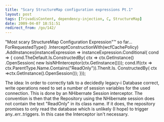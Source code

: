 ```yaml
---
title: "Scary StructureMap configuration expressions Pt.1"
layout: post
tags: [TrivadisContent, dependency-injection, C, StructureMap]
date: 2009-04-07 18:51:51
redirect_from: /go/142/
---
```


"Most scary StructureMap Configuration Expression"&trade; so far...
<csharp>
ForRequestedType<ISession>()
  .InterceptConstructionWith(wcfCachePolicy)
  .AddInstances(instanceExpression =>
                instanceExpression.Conditional(
                  cond =>
                    {
                      cond.TheDefault.Is.ConstructedBy(
                        ctx => 
                          ctx.GetInstance<ISessionFactory>()
                          .OpenSession(
                          new IsisNHInterceptor(ctx.GetInstance<IRequestContext>())));
                      cond.If(ctx => ctx.ParentType.Name.Contains("ReadOnly")).ThenIt.Is.
                        ConstructedBy(
                        ctx =>ctx.GetInstance<ISessionFactory>().OpenSession());
                    }));
</csharp>

The idea: In order to correctly talk to a decidedly legacy-i Database correct, write operations need to set a number of session variables for the used connection. This is done by an NHibernate Session interceptor. The convention is then that the Repository using the NHibernate session does not contain the text "ReadOnly" in its class name. If it does, the repository promises to only read the database which is unlikely (I hope) to trigger any..err..triggers. In this case the Interceptor isn't necessary.
